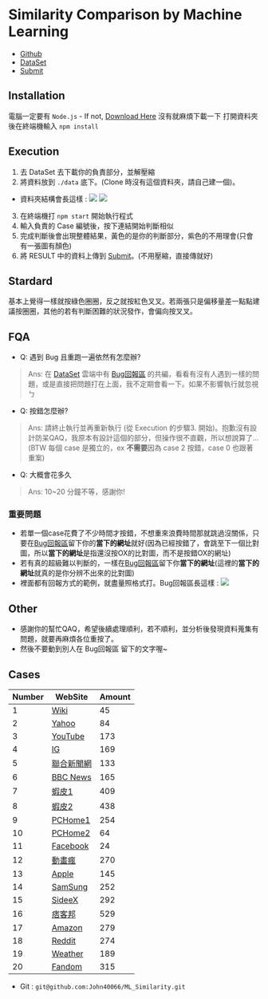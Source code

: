 # Similarity Comparison by Machine Learning
- [Github](https://github.com/John40066/ML_Similarity)
- [DataSet](https://drive.google.com/drive/u/1/folders/1cTcEDPnqRvhdwJREjrFGATDNkMoOIUAV)
- [Submit](https://drive.google.com/drive/u/1/folders/1aSsUgD15J6JUPage-CFrN-Fv0EX2SsdL)

## Installation
電腦一定要有 `Node.js` - If not, [Download Here](https://nodejs.org/en/download/)
沒有就麻煩下載一下
打開資料夾後在終端機輸入 `npm install`


## Execution
1. 去 DataSet 去下載你的負責部分，並解壓縮
2. 將資料放到 `./data` 底下。(Clone 時沒有這個資料夾，請自己建一個)。

- 資料夾結構會長這樣 :
![](https://i.imgur.com/r85IEL9.png) ![](https://i.imgur.com/mA3GWeN.png)

3. 在終端機打 `npm start` 開始執行程式
4. 輸入負責的 Case 編號後，按下連結開始判斷相似
5. 完成判斷後會出現整體結果，黃色的是你的判斷部分，紫色的不用理會(只會有一張圖有顏色)
6. 將 RESULT 中的資料上傳到 [Submit](https://drive.google.com/drive/u/1/folders/1aSsUgD15J6JUPage-CFrN-Fv0EX2SsdL)。(不用壓縮，直接傳就好)


## Stardard
基本上覺得一樣就按綠色圈圈，反之就按紅色叉叉。若兩張只是偏移量差一點點建議按圈圈，其他的若有判斷困難的狀況發作，會偏向按叉叉。

## FQA

- Q: 遇到 Bug 且重跑一遍依然有怎麼辦?
> Ans: 在 [DataSet](https://drive.google.com/drive/u/1/folders/1cTcEDPnqRvhdwJREjrFGATDNkMoOIUAV) 雲端中有 [Bug回報區](https://docs.google.com/document/d/1wkdRQGKIioyS5cR_PwRiBkyuJ9yjP8Kg9czQDE--BQg/edit) 的共編，看看有沒有人遇到一樣的問題，或是直接把問題打在上面，我不定期會看一下。如果不影響執行就忽視ㄅ

- Q: 按錯怎麼辦?
> Ans: 請終止執行並再重新執行 (從 Execution 的步驟3. 開始)。抱歉沒有設計防呆QAQ，我原本有設計這個的部分，但操作很不直觀，所以想說算了...(BTW 每個 case 是獨立的，ex **不需要**因為 case 2 按錯，case 0 也跟著重案)

- Q: 大概會花多久
> Ans: 10~20 分鐘不等，感謝你!

### 重要問題
- 若單一個case花費了不少時間才按錯，不想重來浪費時間那就跳過沒關係，只要在[Bug回報區](https://docs.google.com/document/d/1wkdRQGKIioyS5cR_PwRiBkyuJ9yjP8Kg9czQDE--BQg/edit)留下你的**當下的網址**就好(因為已經按錯了，會跳至下一個比對圖，所以**當下的網址**是指還沒按OX的比對圖，而不是按錯OX的網址)
- 若有真的超級難以判斷的，一樣在[Bug回報區](https://docs.google.com/document/d/1wkdRQGKIioyS5cR_PwRiBkyuJ9yjP8Kg9czQDE--BQg/edit)留下你**當下的網址**(這裡的**當下的網址**就真的是你分辨不出來的比對圖)
- 裡面都有回報方式的範例，就盡量照格式打。Bug回報區長這樣 :
![](https://i.imgur.com/lGzv6m5.png)

## Other
- 感謝你的幫忙QAQ，希望後續處理順利，若不順利，並分析後發現資料蒐集有問題，就要再麻煩各位重按了。
- 然後不要動到別人在 Bug回報區 留下的文字喔~
## Cases
|Number|WebSite|Amount|
|-|-|-|
|1|[Wiki](https://zh.wikipedia.org/zh-tw/Wikipedia:%E9%A6%96%E9%A1%B5)|45|
|2|[Yahoo](https://tw.yahoo.com/)|84|
|3|[YouTube](https://www.youtube.com/)|173|
|4|[IG](https://www.instagram.com/)|169|
|5|[聯合新聞網](https://udn.com/news/breaknews/1)|133|
|6|[BBC News](https://www.bbc.com/news)|165|
|7|[蝦皮1](https://shopee.tw/)|409|
|8|[蝦皮2](https://shopee.tw/)|438|
|9|[PCHome1](https://24h.pchome.com.tw/index/)|254|
|10|[PCHome2](https://ecshweb.pchome.com.tw/search/v3.3/?q=ASUS&scope=all&f=pchome)|64|
|11|[Facebook](https://www.facebook.com/)|24|
|12|[動畫瘋](https://ani.gamer.com.tw/)|270|
|13|[Apple](https://www.apple.com/)|145|
|14|[SamSung](https://www.samsung.com/tw/)|252|
|15|[SideeX](https://sideex.io/)|292|
|16|[痞客邦](https://chill-tainan2022.events.pixnet.net/)|529|
|17|[Amazon](https://www.amazon.com/?language=en_US&currency=USD)|279|
|18|[Reddit](https://www.reddit.com/r/okdankretard/comments/fnzqqu/upvote_if_pewdeipie_is_beating_t_serie/)|274|
|19|[Weather](https://weather.com/weather/today/l/3eeab4ebe2aa4f2f76a280a37402da53d6571ebcd8fb958dc423b34e08f61eed)|189|
|20|[Fandom](https://www.fandom.com/)|315|

- Git : `git@github.com:John40066/ML_Similarity.git`